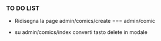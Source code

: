 ### TO DO LIST

- Ridisegna la page admin/comics/create === admin/comic

- su admin/comics/index converti tasto delete in modale